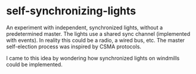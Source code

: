 # self-synchronizing-lights

An experiment with independent, synchronized lights, without a predetermined master.
The lights use a shared sync channel (implemented with events). In reality this could be
a radio, a wired bus, etc. The master self-election process was inspired by CSMA
protocols.

I came to this idea by wondering how synchronized lights on windmills could be
implemented.
